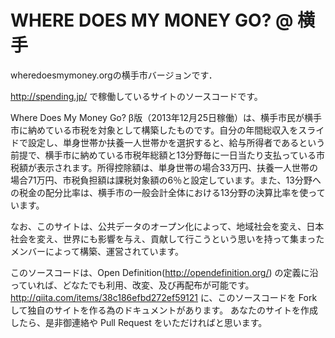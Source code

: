 # WHERE DOES MY MONEY GO? @ 横手

wheredoesmymoney.orgの横手市バージョンです．

http://spending.jp/ で稼働しているサイトのソースコードです。

Where Does My Money Go? β版（2013年12月25日稼働）は、横手市民が横手市に納めている市税を対象として構築したものです。自分の年間総収入をスライドで設定し、単身世帯か扶養一人世帯かを選択すると、給与所得者であるという前提で、横手市に納めている市税年総額と13分野毎に一日当たり支払っている市税額が表示されます。所得控除額は、単身世帯の場合33万円、扶養一人世帯の場合71万円、市税負担額は課税対象額の6％と設定しています。また、13分野への税金の配分比率は、横手市の一般会計全体における13分野の決算比率を使っています。

なお、このサイトは、公共データのオープン化によって、地域社会を変え、日本社会を変え、世界にも影響を与え、貢献して行こうという思いを持って集まったメンバーによって構築、運営されています。


このソースコードは、Open Definition(http://opendefinition.org/) の定義に沿っていれば、どなたでも利用、改変、及び再配布が可能です。
http://qiita.com/items/38c186efbd272ef59121
に、このソースコードを Fork して独自のサイトを作る為のドキュメントがあります。
あなたのサイトを作成したら、是非御連絡や Pull Request をいただければと思います。
